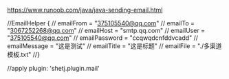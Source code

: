 https://www.runoob.com/java/java-sending-email.html

//EmailHelper {
//    emailFrom = "375105540@qq.com"
//    emailTo = "3067252268@qq.com"
//    emailHost = "smtp.qq.com"
//    emailUser = "375105540@qq.com"
//    emailPassword = "ccqwqdcnfddvcadd"
//    emailMessage = "这是测试"
//    emailTitle = "这是标题"
//    emailFile = "./多渠道模板.txt"
//}


//apply plugin: 'shetj.plugin.mail'